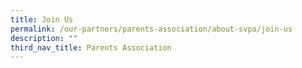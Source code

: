 ```yaml
---
title: Join Us
permalink: /our-partners/parents-association/about-svpa/join-us
description: ""
third_nav_title: Parents Association
---
```

